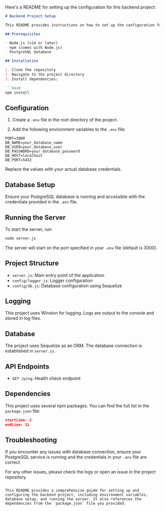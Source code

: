 Here's a README for setting up the configuration for this backend project:

```markdown:README.md
# Backend Project Setup

This README provides instructions on how to set up the configuration for this backend project.

## Prerequisites

- Node.js (v14 or later)
- npm (comes with Node.js)
- PostgreSQL database

## Installation

1. Clone the repository
2. Navigate to the project directory
3. Install dependencies:

```bash
npm install
```

## Configuration

1. Create a `.env` file in the root directory of the project.

2. Add the following environment variables to the `.env` file:

```
PORT=3000
DB_NAME=your_database_name
DB_USER=your_database_user
DB_PASSWORD=your_database_password
DB_HOST=localhost
DB_PORT=5432
```

Replace the values with your actual database credentials.

## Database Setup

Ensure your PostgreSQL database is running and accessible with the credentials provided in the `.env` file.

## Running the Server

To start the server, run:

```bash
node server.js
```

The server will start on the port specified in your `.env` file (default is 3000).

## Project Structure

- `server.js`: Main entry point of the application
- `config/logger.js`: Logger configuration
- `config/db.js`: Database configuration using Sequelize

## Logging

This project uses Winston for logging. Logs are output to the console and stored in log files.

## Database

The project uses Sequelize as an ORM. The database connection is established in `server.js`.

## API Endpoints

- `GET /ping`: Health check endpoint

## Dependencies

This project uses several npm packages. You can find the full list in the `package.json` file:

```json:package.json
startLine: 2
endLine: 11
```

## Troubleshooting

If you encounter any issues with database connection, ensure your PostgreSQL service is running and the credentials in your `.env` file are correct.

For any other issues, please check the logs or open an issue in the project repository.
```

This README provides a comprehensive guide for setting up and configuring the backend project, including environment variables, database setup, and running the server. It also references the dependencies from the `package.json` file you provided.